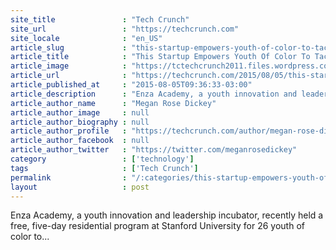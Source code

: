 ```yaml
---
site_title               : "Tech Crunch"
site_url                 : "https://techcrunch.com"
site_locale              : "en_US"
article_slug             : "this-startup-empowers-youth-of-color-to-tackle-social-issues-with-technology"
article_title            : "This Startup Empowers Youth Of Color To Tackle Social Issues With Technology"
article_image            : "https://tctechcrunch2011.files.wordpress.com/2015/08/alm_150802_9.jpg?w=764&h=400&crop=1"
article_url              : "https://techcrunch.com/2015/08/05/this-startup-empowers-youth-of-color-to-tackle-social-issues-with-technology/"
article_published_at     : "2015-08-05T09:36:33-03:00"
article_description      : "Enza Academy, a youth innovation and leadership incubator, recently held a free, five-day residential program at Stanford University for 26 youth of color to..."
article_author_name      : "Megan Rose Dickey"
article_author_image     : null
article_author_biography : null
article_author_profile   : "https://techcrunch.com/author/megan-rose-dickey/"
article_author_facebook  : null
article_author_twitter   : "https://twitter.com/meganrosedickey"
category                 : ['technology']
tags                     : ['Tech Crunch']
permalink                : "/:categories/this-startup-empowers-youth-of-color-to-tackle-social-issues-with-technology/"
layout                   : post
---
```


Enza Academy, a youth innovation and leadership incubator, recently held a free, five-day residential program at Stanford University for 26 youth of color to...
